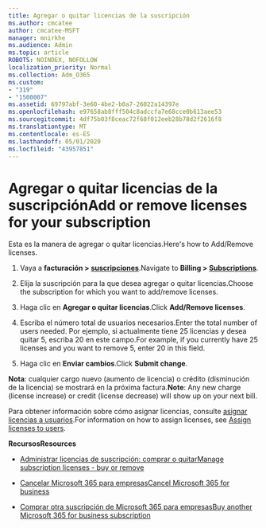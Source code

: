 ```yaml
---
title: Agregar o quitar licencias de la suscripción
ms.author: cmcatee
author: cmcatee-MSFT
manager: mnirkhe
ms.audience: Admin
ms.topic: article
ROBOTS: NOINDEX, NOFOLLOW
localization_priority: Normal
ms.collection: Adm_O365
ms.custom:
- "319"
- "1500007"
ms.assetid: 69797abf-3e60-4be2-b0a7-26022a14397e
ms.openlocfilehash: e97658ab8fff504c8adccfa7e68cce0b613aee53
ms.sourcegitcommit: 4df75b03f8ceac72f68f012eeb28b78d2f2616f8
ms.translationtype: MT
ms.contentlocale: es-ES
ms.lasthandoff: 05/01/2020
ms.locfileid: "43957851"
---
```

# <a name="add-or-remove-licenses-for-your-subscription"></a><span data-ttu-id="644f4-102">Agregar o quitar licencias de la suscripción</span><span class="sxs-lookup"><span data-stu-id="644f4-102">Add or remove licenses for your subscription</span></span>

<span data-ttu-id="644f4-103">Esta es la manera de agregar o quitar licencias.</span><span class="sxs-lookup"><span data-stu-id="644f4-103">Here's how to Add/Remove licenses.</span></span>
  
1. <span data-ttu-id="644f4-104">Vaya a **facturación > [suscripciones](https://portal.office.com/adminportal/home#/subscriptions)**.</span><span class="sxs-lookup"><span data-stu-id="644f4-104">Navigate to **Billing > [Subscriptions](https://portal.office.com/adminportal/home#/subscriptions)**.</span></span>

2. <span data-ttu-id="644f4-105">Elija la suscripción para la que desea agregar o quitar licencias.</span><span class="sxs-lookup"><span data-stu-id="644f4-105">Choose the subscription for which you want to add/remove licenses.</span></span>

3. <span data-ttu-id="644f4-106">Haga clic en **Agregar o quitar licencias**.</span><span class="sxs-lookup"><span data-stu-id="644f4-106">Click **Add/Remove licenses**.</span></span>

4. <span data-ttu-id="644f4-107">Escriba el número total de usuarios necesarios.</span><span class="sxs-lookup"><span data-stu-id="644f4-107">Enter the total number of users needed.</span></span> <span data-ttu-id="644f4-108">Por ejemplo, si actualmente tiene 25 licencias y desea quitar 5, escriba 20 en este campo.</span><span class="sxs-lookup"><span data-stu-id="644f4-108">For example, if you currently have 25 licenses and you want to remove 5, enter 20 in this field.</span></span>

5. <span data-ttu-id="644f4-109">Haga clic en **Enviar cambios**.</span><span class="sxs-lookup"><span data-stu-id="644f4-109">Click **Submit change**.</span></span>

<span data-ttu-id="644f4-110">**Nota**: cualquier cargo nuevo (aumento de licencia) o crédito (disminución de la licencia) se mostrará en la próxima factura.</span><span class="sxs-lookup"><span data-stu-id="644f4-110">**Note**: Any new charge (license increase) or credit (license decrease) will show up on your next bill.</span></span>

<span data-ttu-id="644f4-111">Para obtener información sobre cómo asignar licencias, consulte [asignar licencias a usuarios](https://docs.microsoft.com/microsoft-365/admin/manage/assign-licenses-to-users).</span><span class="sxs-lookup"><span data-stu-id="644f4-111">For information on how to assign licenses, see [Assign licenses to users](https://docs.microsoft.com/microsoft-365/admin/manage/assign-licenses-to-users).</span></span>

 <span data-ttu-id="644f4-112">**Recursos**</span><span class="sxs-lookup"><span data-stu-id="644f4-112">**Resources**</span></span>
  
- [<span data-ttu-id="644f4-113">Administrar licencias de suscripción: comprar o quitar</span><span class="sxs-lookup"><span data-stu-id="644f4-113">Manage subscription licenses - buy or remove</span></span>](https://docs.microsoft.com/microsoft-365/commerce/licenses/buy-licenses)

- [<span data-ttu-id="644f4-114">Cancelar Microsoft 365 para empresas</span><span class="sxs-lookup"><span data-stu-id="644f4-114">Cancel Microsoft 365 for business</span></span>](https://support.office.com/article/Cancel-Office-365-for-business-b1bc0bef-4608-4601-813a-cdd9f746709a)

- [<span data-ttu-id="644f4-115">Comprar otra suscripción de Microsoft 365 para empresas</span><span class="sxs-lookup"><span data-stu-id="644f4-115">Buy another Microsoft 365 for business subscription</span></span>](https://support.office.com/article/Buy-another-Office-365-for-business-subscription-fab3b86c-3359-4042-8692-5d4dc7550b7c)
